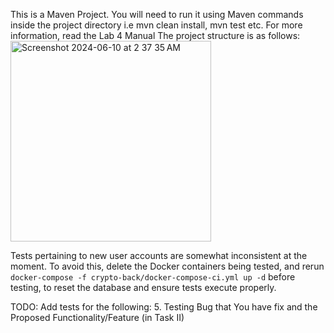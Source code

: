 This is a Maven Project. 
You will need to run it using Maven commands inside the project directory i.e mvn clean install, mvn test etc.
For more information, read the Lab 4 Manual
The project structure is as follows: 
<img width="321" alt="Screenshot 2024-06-10 at 2 37 35 AM" src="https://github.com/ashiqullahmg/crypto-testing/assets/43939523/5b424e37-9397-4356-8122-63fed681286f">

Tests pertaining to new user accounts are somewhat inconsistent at the moment.
To avoid this, delete the Docker containers being tested, and rerun
`docker-compose -f crypto-back/docker-compose-ci.yml up -d`
before testing, to reset the database and ensure tests execute properly.

TODO:
Add tests for the following:
5. Testing Bug that You have fix and the Proposed Functionality/Feature (in Task II)